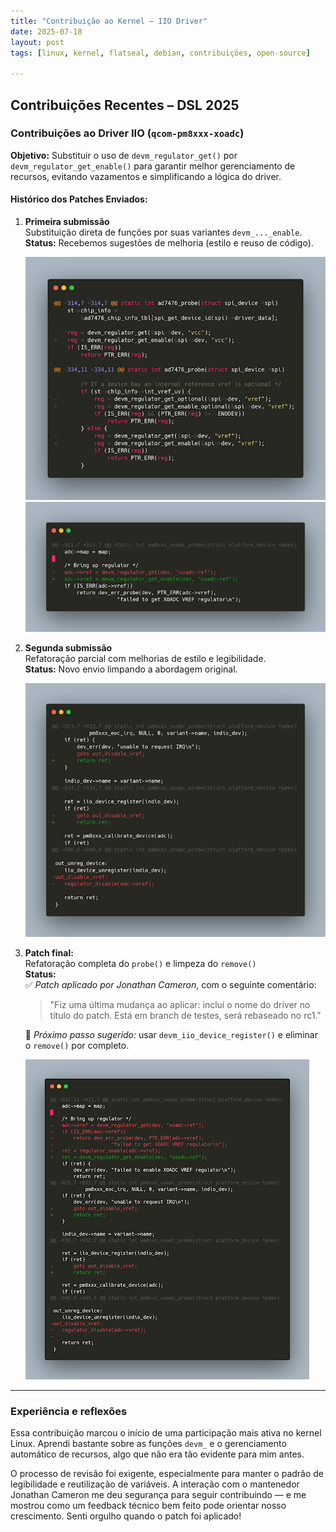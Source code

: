 ```yaml
---
title: "Contribuição ao Kernel – IIO Driver"
date: 2025-07-18
layout: post
tags: [linux, kernel, flatseal, debian, contribuições, open-source]

---
```

## Contribuições Recentes – DSL 2025

### Contribuições ao Driver IIO (`qcom-pm8xxx-xoadc`)

**Objetivo:** Substituir o uso de `devm_regulator_get()` por `devm_regulator_get_enable()` para garantir melhor gerenciamento de recursos, evitando vazamentos e simplificando a lógica do driver.

#### Histórico dos Patches Enviados:

1. **Primeira submissão**  
   Substituição direta de funções por suas variantes `devm_..._enable`.  
   **Status:** Recebemos sugestões de melhoria (estilo e reuso de código).

   ![Diagrama do patch IIO](/assets/unnamed.png)
   ![Diagrama do patch IIO](/assets/unnamed(1).png)

3. **Segunda submissão**  
   Refatoração parcial com melhorias de estilo e legibilidade.  
   **Status:** Novo envio limpando a abordagem original.

   ![Diagrama do patch IIO](/assets/unnamed(2).png)

5. **Patch final:**  
   Refatoração completa do `probe()` e limpeza do `remove()`  
   **Status:**  
   ✅ *Patch aplicado por Jonathan Cameron*, com o seguinte comentário:
   > "Fiz uma última mudança ao aplicar: incluí o nome do driver no título do patch. Está em branch de testes, será rebaseado no rc1."

   📌 *Próximo passo sugerido:* usar `devm_iio_device_register()` e eliminar o `remove()` por completo.

   ![Diagrama do patch IIO](/assets/unnamed(3).png)
---

### Experiência e reflexões

Essa contribuição marcou o início de uma participação mais ativa no kernel Linux. Aprendi bastante sobre as funções `devm_` e o gerenciamento automático de recursos, algo que não era tão evidente para mim antes.

O processo de revisão foi exigente, especialmente para manter o padrão de legibilidade e reutilização de variáveis. A interação com o mantenedor Jonathan Cameron me deu segurança para seguir contribuindo — e me mostrou como um feedback técnico bem feito pode orientar nosso crescimento. Senti orgulho quando o patch foi aplicado!
